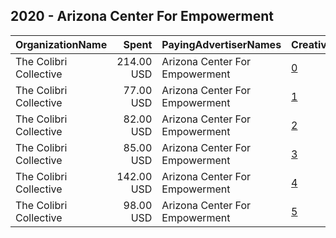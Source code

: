 ## 2020 - Arizona Center For Empowerment 
|OrganizationName|Spent|PayingAdvertiserNames|CreativeUrls|Impressions|Genders|AgeBrackets|CountryCodes|BillingAddresses|CandidateBallotInformation|
|:---|---:|:---|:---|---:|:---|:---|:---|:---|:---|
|The Colibri Collective|214.00 USD|Arizona Center For Empowerment|[0](https://www.snap.com/political-ads/asset/fa90dd5271747866674d42649a426b51e67091be59fa8091cf7e8282db6bcd4c?mediaType=mp4)|92,628||18-49|united states|"1425 N 1st St #100,Phoenix,85004,US"||
|The Colibri Collective|77.00 USD|Arizona Center For Empowerment|[1](https://www.snap.com/political-ads/asset/6dbcd8d6d9aae7b9f7782a63029f8db13c24fb3e5b90da56db0cfbf7983e0483?mediaType=png)|23,412||18+|united states|"1425 N 1st St #100,Phoenix,85004,US"||
|The Colibri Collective|82.00 USD|Arizona Center For Empowerment|[2](https://www.snap.com/political-ads/asset/1ad3f7e6f2041814326c092cc4cc14f4d50fdbfe80ff89b7d0864a418e579740?mediaType=png)|19,834||18+|united states|"1425 N 1st St #100,Phoenix,85004,US"||
|The Colibri Collective|85.00 USD|Arizona Center For Empowerment|[3](https://www.snap.com/political-ads/asset/5340b08cd4ccfffa29a25c2df9d353cb3d0b60e441b89a081cdc528aeebfe3f5?mediaType=jpg)|29,360||18-49|united states|"1425 N 1st St #100,Phoenix,85004,US"||
|The Colibri Collective|142.00 USD|Arizona Center For Empowerment|[4](https://www.snap.com/political-ads/asset/06a3cdeace2c82b03e9c65f2fd95910504b83c35a054dc9b27ad03b731699d31?mediaType=png)|41,048||18+|united states|"1425 N 1st St #100,Phoenix,85004,US"||
|The Colibri Collective|98.00 USD|Arizona Center For Empowerment|[5](https://www.snap.com/political-ads/asset/caedc8da36329c86bb6db36256823ac74a8fe6e60d1554a7fb24d33a4038047c?mediaType=png)|24,884||18+|united states|"1425 N 1st St #100,Phoenix,85004,US"||
